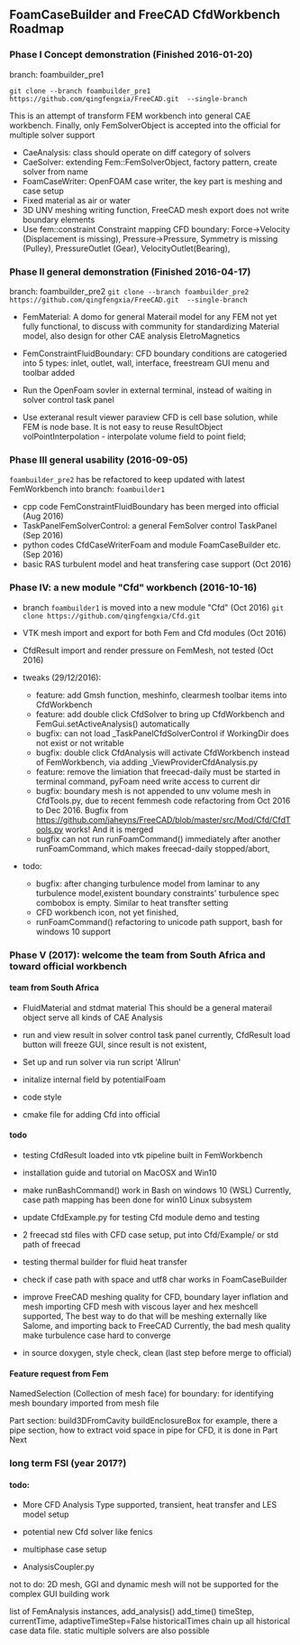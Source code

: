 
## FoamCaseBuilder and FreeCAD CfdWorkbench Roadmap

### Phase I Concept demonstration (Finished 2016-01-20)

branch: foambuilder_pre1

`git clone --branch foambuilder_pre1 https://github.com/qingfengxia/FreeCAD.git  --single-branch`

This is an attempt of transform FEM workbench into general CAE workbench.
Finally, only FemSolverObject is accepted into the official for multiple solver support

- CaeAnalysis: class should operate on diff category of solvers
- CaeSolver: extending Fem::FemSolverObject, factory pattern, create solver from name
- FoamCaseWriter: OpenFOAM case writer, the key part is meshing and case setup
- Fixed material as air or water
- 3D UNV meshing writing function, FreeCAD mesh export does not write boundary elements
- Use fem::constraint Constraint mapping CFD boundary: 
    Force->Velocity (Displacement is missing), 
    Pressure->Pressure, Symmetry is missing (Pulley), 
    PressureOutlet (Gear), VelocityOutlet(Bearing),

### Phase II general demonstration (Finished 2016-04-17)

branch: foambuilder_pre2
`git clone --branch foambuilder_pre2 https://github.com/qingfengxia/FreeCAD.git  --single-branch`

- FemMaterial:  A domo for general Materail model for any FEM
   not yet fully functional, to discuss with community for standardizing Material model, 
   also design for other CAE analysis EletroMagnetics
   
- FemConstraintFluidBoundary: CFD boundary conditions are catogeried into 5 types: inlet, outlet, wall, interface, freestream
    GUI menu and toolbar added
    
- Run the OpenFoam sovler in external terminal, instead of waiting in solver control task panel

- Use exteranal result viewer paraview
    CFD is cell base solution, while FEM is node base. It is not easy to reuse ResultObject 
    volPointInterpolation - interpolate volume field to point field;

### Phase III general usability (2016-09-05)

`foambuilder_pre2` has be refactored to keep updated with latest FemWorkbench into branch: `foambuilder1`

- cpp code FemConstraintFluidBoundary has been merged into official (Aug 2016)
- TaskPanelFemSolverControl:  a general FemSolver control TaskPanel (Sep 2016)
- python codes CfdCaseWriterFoam and module FoamCaseBuilder etc. (Sep 2016)
- basic RAS turbulent model and heat transfering case support (Oct 2016)

### Phase IV: a new module "Cfd" workbench (2016-10-16)

- branch `foambuilder1` is moved into a new module "Cfd" (Oct 2016)
	`git clone https://github.com/qingfengxia/Cfd.git`
- VTK mesh import and export for both Fem and Cfd modules (Oct 2016)

- CfdResult import and render pressure on FemMesh, not tested (Oct 2016)

- tweaks (29/12/2016):
  + feature: add Gmsh function, meshinfo, clearmesh toolbar items into CfdWorkbench
  + feature: add double click CfdSolver to bring up CfdWorkbench and FemGui.setActiveAnalysis() automatically
  + bugfix: can not load _TaskPanelCfdSolverControl if WorkingDir does not exist or not writable
  + bugfix: double click CfdAnalysis will activate CfdWorkbench instead of FemWorkbench, via adding _ViewProviderCfdAnalysis.py
  + feature: remove the limiation that freecad-daily  must be started in terminal command, pyFoam need write access to current dir
  + bugfix: boundary mesh is not appended to unv volume mesh in CfdTools.py, due to recent femmesh code refactoring from Oct 2016 to Dec 2016. Bugfix from <https://github.com/jaheyns/FreeCAD/blob/master/src/Mod/Cfd/CfdTools.py> works! And it is merged
  + bugfix can not run runFoamCommand() immediately after another runFoamCommand, which makes freecad-daily stopped/abort, 

- todo:
  + bugfix: after changing turbulence model from laminar to any turbulence model,existent boundary constraints' turbulence spec combobox is empty. Similar to heat transfter setting
  + CFD workbench icon, not yet finished, 
  + runFoamCommand() refactoring to unicode path support, bash for windows 10 support

### Phase V (2017): welcome the team from South Africa  and toward official workbench

#### team from South Africa

- FluidMaterial and stdmat material
  This should be  a general materail object serve all kinds of CAE Analysis

- run and view result in solver control task panel
  currently, CfdResult load button will freeze GUI, since result is not existent, 

- Set up and run solver via run script 'Allrun' 

- initalize internal field by potentialFoam

- code style 

- cmake file for adding Cfd into official

#### todo

- testing CfdResult loaded into vtk pipeline built in FemWorkbench

- installation guide and tutorial on MacOSX and Win10

- make runBashCommand() work in Bash on windows 10 (WSL)
  Currently, case path mapping has been done for win10 Linux subsystem

- update CfdExample.py for testing Cfd module demo and testing

- 2 freecad std files with CFD case setup, put into Cfd/Example/ or std path of freecad

- testing thermal builder for fluid heat transfer

- check if case path with space and utf8 char works in FoamCaseBuilder

- improve FreeCAD meshing quality for CFD, boundary layer inflation and mesh importing
    CFD mesh with viscous layer and hex meshcell supported,
    The best way to do that will be meshing externally like Salome, and importing back to FreeCAD
    Currently, the bad mesh quality make turbulence case hard to converge

- in source doxygen, style check, clean (last step before merge to official)
   
#### Feature request from Fem
   NamedSelection (Collection of mesh face) for boundary:
          for identifying mesh boundary imported from mesh file
   
   Part section: build3DFromCavity buildEnclosureBox
          for example, there a pipe section, how to extract void space in pipe for CFD,
          it is done in Part Next

### long term  FSI (year 2017?)

#### todo:
- More CFD Analysis Type supported, transient, heat transfer and LES model setup

- potential new Cfd solver like fenics

- multiphase case setup

- AnalysisCoupler.py

not to do: 
2D mesh, GGI and dynamic mesh will not be supported for the complex GUI building work

list of FemAnalysis instances,  add_analysis()  add_time()
timeStep, currentTime,  adaptiveTimeStep=False
historicalTimes chain up all historical case data file. 
static multiple solvers are also possible





